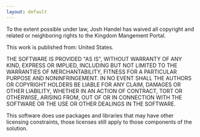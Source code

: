 ```yaml
---
layout: default
---
```

To the extent possible under law, Josh Handel has waived all copyright 
and related or neighboring rights to the Kingdom Mangement Portal. 

This work is published from: United States.

THE SOFTWARE IS PROVIDED "AS IS", WITHOUT WARRANTY OF ANY KIND, EXPRESS OR
IMPLIED, INCLUDING BUT NOT LIMITED TO THE WARRANTIES OF MERCHANTABILITY,
FITNESS FOR A PARTICULAR PURPOSE AND NONINFRINGEMENT. IN NO EVENT SHALL THE
AUTHORS OR COPYRIGHT HOLDERS BE LIABLE FOR ANY CLAIM, DAMAGES OR OTHER
LIABILITY, WHETHER IN AN ACTION OF CONTRACT, TORT OR OTHERWISE, ARISING FROM,
OUT OF OR IN CONNECTION WITH THE SOFTWARE OR THE USE OR OTHER DEALINGS IN THE
SOFTWARE.

This software does use packages and libraries that may have other licensing
constraints, those licenses still apply to those components of the solution.
